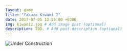 ```yaml
---
layout: game
title: "Yakuza Kiwami 2"
date: 2017-07-05 12:55:00 +0300
img: kiwami2.jpg # Add image post (optional)
description: TBD. # Add post description (optional)
---
```

![Under Construction](https://78.media.tumblr.com/6dfcbf9e05d57e3d0e9bb232b30004fa/tumblr_pf27n0jnCn1w050vko1_1280.png)
